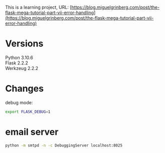  This is a learning project, URL:
 [https://blog.miguelgrinberg.com/post/the-flask-mega-tutorial-part-vii-error-handling](https://blog.miguelgrinberg.com/post/the-flask-mega-tutorial-part-vii-error-handling)

 # Versions
 Python 3.10.6 \
Flask 2.2.2 \
Werkzeug 2.2.2
 # Changes

 debug mode:
 ```bash
 export FLASK_DEBUG=1
 ```

 # email server

 ```bash
 python -m smtpd -n -c DebuggingServer localhost:8025
 ```